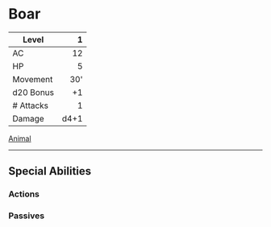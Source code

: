 # Boar

| Level     |    1 |
| --------- | ---: |
| AC        |   12 |
| HP        |    5 |
| Movement  |  30' |
| d20 Bonus |   +1 |
| # Attacks |    1 |
| Damage    | d4+1 |

[Animal](../Creature%20Types/Animal.md)

---

## Special Abilities

### Actions

### Passives

